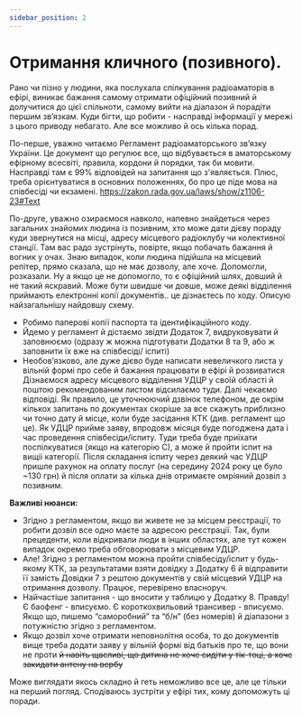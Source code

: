 ```yaml
---
sidebar_position: 2
---
```


# Отримання кличного (позивного).

Рано чи пізно у людини, яка послухала спілкування радіоаматорів в ефірі, виникає
бажання самому отримати офіційний позивний й долучитися до цієї спільноти,
самому вийти на діапазон й порадіти першим звʼязкам. Куди бігти, що робити -
насправді інформації у мережі з цього приводу небагато. Але все можливо й ось
кілька порад.

По-перше, уважно читаємо Регламент радіоаматорського звʼязку України. Це
документ що регулює все, що відбувається в аматорському ефірному всесвіті,
правила, кордони й порядки, так би мовити. Насправді там є 99% відповідей на запитання
що з'являється. Плюс, треба орієнтуватися в основних положеннях, бо про це
піде мова на співбесіді чи екзамені. https://zakon.rada.gov.ua/laws/show/z1106-23#Text

По-друге, уважно озираємося навколо, напевно знайдеться через загальних
знайомих людина із позивним, хто може дати дієву пораду куди звернутися на місці,
адресу місцевого радіоклубу чи колективної станції. Там вас радо зустрінуть,
повірте, якщо побачать бажання й вогник у очах.
Знаю випадок, коли людина підійшла на місцевий репітер, прямо сказала, що не
має дозволу, але хоче. Допомогли, розказали.
Ну а якщо це не допомогло, то є офіційний шлях, довший й не такий яскравий.
Може бути швидше чи довше, може деякі відділення приймають електронні копії
документів.. це дізнаєтесь по ходу. Описую найзагальнішу найдовшу схему.
- Робимо паперові копії паспорта та ідентифікаційного коду.
- Йдемо у регламент й дістаємо звідти Додаток 7, видруковувати й заповнюємо
  (одразу ж можна підготувати Додатки 8 та 9, або ж заповнити їх вже на співбесіді/
  іспиті)
- Необовʼязково, але дуже дієво буде написати невеличкого листа у вільній формі
  про себе й бажання працювати в ефірі й розвиватися
  Дізнаємося адресу місцевого відділення УДЦР у своїй області й поштою
  рекомендованим листом відсилаємо туди. Далі чекаємо відповіді. Як правило, це
  уточнюючий дзвінок телефоном, де окрім кількох запитань по документах скоріше
  за все скажуть приблизно чи точно дату й місце, коли буде засідання КТК (див.
  регламент що це). Як УДЦР прийме заяву, впродовж місяця буде погоджена дата і
  час проведення співбесіди/іспиту. Туди треба буде приїхати поспілкуватися (якщо на
  категорію С), а може й пройти іспит на вищіі категорії.
  Після складання іспиту через деякий час УДЦР пришле рахунок на оплату послуг
  (на середину 2024 року це було ~130 грн) й після оплати за кілька днів отримаєте
  омріяний дозвіл з позивним.


**Важливі нюанси:**
- Згідно з регламентом, якщо ви живете не за місцем реєстрації, то робити дозвіл все
  одно маєте за адресою реєстрації. Так, були прецеденти, коли відкривали люди в
  інших областях, але тут кожен випадок окремо треба обговорювати з місцевим
  УДЦР.
- Але! Згідно з регламентом можна пройти співбесіду/іспит у будь-якому КТК, за результатами 
взяти довідку з Додатку 6 й відправити її замість Довідки 7 з рештою документів у свій місцевий УДЦР 
на отримання дозволу. Працює, перевірено власноруч.
- Найчастіше запитання - що вносити у таблицю у Додатку 8. Правду! Є баофенг -
  вписуємо. Є короткохвильовий трансивер - вписуємо. Якщо що, пишемо
  “саморобний” та “б/н” (без номерів) й діапазони з потужністю згідно з регламентом.
- Якщо дозвіл хоче отримати неповнолітня особа, то до документів вище треба
  додати заяву у вільній формі від батьків про те, що вони не проти ~~й навіть щасливі,
  що дитина не хоче сидіти у тік-тоці, а хоче закидати антену на вербу~~

Може виглядати якось складно й геть неможливо все це, але це тільки на перший
погляд. Сподіваюсь зустріти у ефірі тих, кому допоможуть ці поради.